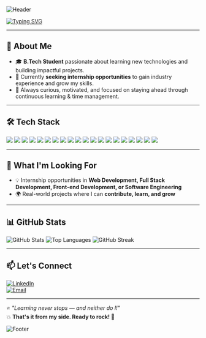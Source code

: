 <!-- Animated Header -->
![Header](https://capsule-render.vercel.app/api?type=waving&color=0:ff00ff,100:00ffff&height=200&section=header&text=Yo!%20I'm%20Hemshika%20😎🚀&fontSize=40&fontAlignY=35&animation=fadeIn)

<!-- Typing Animation -->
[![Typing SVG](https://readme-typing-svg.herokuapp.com?size=25&duration=4000&color=FF1493&width=800&lines=B.Tech+Student+🎓;Passionate+about+Learning+New+Technologies;Full+Stack+Developer+in+Making;Currently+Seeking+Internship+Opportunities;Learning+Never+Stops+🔥)](https://git.io/typing-svg)

---

## 🚀 About Me  
- 🎓 **B.Tech Student** passionate about learning new technologies and building impactful projects.  
- 💼 Currently **seeking internship opportunities** to gain industry experience and grow my skills.  
- 🚀 Always curious, motivated, and focused on staying ahead through continuous learning & time management.  

---

## 🛠 Tech Stack
<p>
<img src="https://img.shields.io/badge/C-blue?style=for-the-badge">
<img src="https://img.shields.io/badge/Java-orange?style=for-the-badge">
<img src="https://img.shields.io/badge/JavaScript-yellow?style=for-the-badge">
<img src="https://img.shields.io/badge/HTML5-red?style=for-the-badge">
<img src="https://img.shields.io/badge/CSS3-blue?style=for-the-badge">
<img src="https://img.shields.io/badge/Python-lightgrey?style=for-the-badge">
<img src="https://img.shields.io/badge/Bootstrap-purple?style=for-the-badge">
<img src="https://img.shields.io/badge/TailwindCSS-38B2AC?style=for-the-badge">
<img src="https://img.shields.io/badge/React.js-61DAFB?style=for-the-badge">
<img src="https://img.shields.io/badge/Node.js-green?style=for-the-badge">
<img src="https://img.shields.io/badge/Express.js-lightgrey?style=for-the-badge">
<img src="https://img.shields.io/badge/Flask-black?style=for-the-badge">
<img src="https://img.shields.io/badge/MongoDB-green?style=for-the-badge">
<img src="https://img.shields.io/badge/MySQL-blue?style=for-the-badge">
<img src="https://img.shields.io/badge/Git-orange?style=for-the-badge">
<img src="https://img.shields.io/badge/GitHub-black?style=for-the-badge">
<img src="https://img.shields.io/badge/VSCode-007ACC?style=for-the-badge">
<img src="https://img.shields.io/badge/Postman-orange?style=for-the-badge">
<img src="https://img.shields.io/badge/Canva-00C4CC?style=for-the-badge">
<img src="https://img.shields.io/badge/Figma-F24E1E?style=for-the-badge">
</p>

---

## 📌 What I'm Looking For
- 💡 Internship opportunities in **Web Development, Full Stack Development, Front-end Development, or Software Engineering**  
- 🌍 Real-world projects where I can **contribute, learn, and grow**  

---

## 📊 GitHub Stats
![GitHub Stats](https://github-readme-stats.vercel.app/api?username=YourUsername&show_icons=true&theme=radical&hide_border=true)
![Top Languages](https://github-readme-stats.vercel.app/api/top-langs/?username=YourUsername&layout=compact&theme=radical&hide_border=true)
![GitHub Streak](https://github-readme-streak-stats.herokuapp.com?user=YourUsername&theme=radical&hide_border=true)

---

## 📫 Let's Connect
[![LinkedIn](https://img.shields.io/badge/LinkedIn-0A66C2?style=for-the-badge&logo=linkedin&logoColor=white)](https://www.linkedin.com/in/hemshika-gautam/)  
[![Email](https://img.shields.io/badge/Email-D14836?style=for-the-badge&logo=gmail&logoColor=white)](mailto:hemshikagautamc@gmail.com)

---

⭐ *"Learning never stops — and neither do I!"*  
💥 **That's it from my side. Ready to rock! 🚀**  

<!-- Footer -->
![Footer](https://capsule-render.vercel.app/api?type=waving&color=0:ff00ff,100:00ffff&height=150&section=footer)

